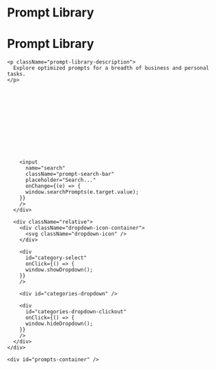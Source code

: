 # Prompt Library

<div id="content-container">
  <div id="prompt-library-container">
    <h1 className="prompt-library-title">Prompt Library</h1>

    <p className="prompt-library-description">
      Explore optimized prompts for a breadth of business and personal tasks.
    </p>
  </div>

  <div className="main-content" id="content-container">
    <div className="prompt-controllers">
      <div className="prompt-search-container">
        <div className="prompt-search-icon-container">
          <svg className="prompt-search-icon" />
        </div>

        <input
          name="search"
          className="prompt-search-bar"
          placeholder="Search..."
          onChange={(e) => {
          window.searchPrompts(e.target.value);
        }}
        />
      </div>

      <div className="relative">
        <div className="dropdown-icon-container">
          <svg className="dropdown-icon" />
        </div>

        <div
          id="category-select"
          onClick={() => {
          window.showDropdown();
        }}
        />

        <div id="categories-dropdown" />

        <div
          id="categories-dropdown-clickout"
          onClick={() => {
          window.hideDropdown();
        }}
        />
      </div>
    </div>

    <div id="prompts-container" />
  </div>
</div>
